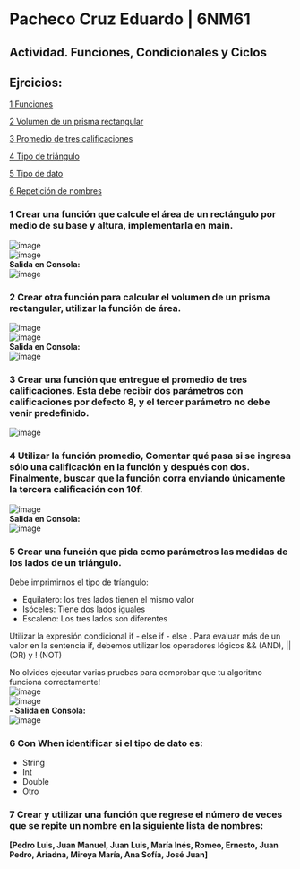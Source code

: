 # Pacheco Cruz Eduardo | 6NM61

## Actividad. Funciones, Condicionales y Ciclos

## Ejrcicios:

[1 Funciones](#1-Crear-una-función-que-calcule-el-área-de-un-rectángulo-por-medio-de-su-base-y-altura-implementarla-en-main)

[2 Volumen de un prisma rectangular](#2-Crear-otra-función-para-calcular-el-volumen-de-un-prisma-rectangular-utilizar-la-función-de-área)

[3 Promedio de tres calificaciones](#3-Crear-una-función-que-entregue-el-promedio-de-tres-calificaciones-Esta-debe-recibir-dos-parámetros-con-calificaciones-por-defecto-8-y-el-tercer-parámetro-no-debe-venir-predefinido)

[4 Tipo de triángulo](#5-Crear-una-función-que-pida-como-parámetros-las-medidas-de-los-lados-de-un-triángulo)

[5 Tipo de dato](#6-Con-When-identificar-si-el-tipo-de-dato-es)

[6 Repetición de nombres](#7-Crear-y-utilizar-una-función-que-regrese-el-número-de-veces-que-se-repite-un-nombre-en-la-siguiente-lista-de-nombres)

### 1 Crear una función que calcule el área de un rectángulo por medio de su base y altura, implementarla en main.
![image](https://github.com/EduardoPacheco2003/Act2-Funciones-Condicionales-y-Ciclos/assets/100945554/8e76bed0-f905-41fb-8919-38c739dea884)  
![image](https://github.com/EduardoPacheco2003/Act2-Funciones-Condicionales-y-Ciclos/assets/100945554/039f6b4e-fc9e-4912-bb18-49ac98e87df0)  
**Salida en Consola:**  
![image](https://github.com/EduardoPacheco2003/Act2-Funciones-Condicionales-y-Ciclos/assets/100945554/6a2630a5-2ab2-42cb-9051-5946639dd318)


### 2 Crear otra función para calcular el volumen de un prisma rectangular, utilizar la función de área.
![image](https://github.com/EduardoPacheco2003/Act2-Funciones-Condicionales-y-Ciclos/assets/100945554/aece7f71-986b-4d75-9258-e216761099f6)  
![image](https://github.com/EduardoPacheco2003/Act2-Funciones-Condicionales-y-Ciclos/assets/100945554/d677c352-7c54-4832-a670-66581c91fcac)  
**Salida en Consola:**  
![image](https://github.com/EduardoPacheco2003/Act2-Funciones-Condicionales-y-Ciclos/assets/100945554/d18e22ed-847d-4eae-97d9-eff5a2a22469)



### 3 Crear una función que entregue el promedio de tres calificaciones. Esta debe recibir dos parámetros con calificaciones por defecto 8, y el tercer parámetro no debe venir predefinido.
![image](https://github.com/EduardoPacheco2003/Act2-Funciones-Condicionales-y-Ciclos/assets/100945554/0d0042d9-2433-426d-8aa7-a3adaafc0cdc)  


### 4 Utilizar la función promedio, Comentar qué pasa si se ingresa sólo una calificación en la función y después con dos. Finalmente, buscar que la función corra enviando únicamente la tercera calificación con 10f.
![image](https://github.com/EduardoPacheco2003/Act2-Funciones-Condicionales-y-Ciclos/assets/100945554/0e530abf-1bbe-40a8-ad67-f9433c94b5db)  
**Salida en Consola:**  
![image](https://github.com/EduardoPacheco2003/Act2-Funciones-Condicionales-y-Ciclos/assets/100945554/b4d0451a-7f3b-4721-afc4-471c7ae83afb)


### 5 Crear una función que pida como parámetros las medidas de los lados de un triángulo.

Debe imprimirnos el tipo de tríangulo:

- Equilatero: los tres lados tienen el mismo valor
- Isóceles: Tiene dos lados iguales
- Escaleno: Los tres lados son diferentes

Utilizar la expresión condicional if - else if - else . Para evaluar más de un valor en la sentencia if, debemos utilizar los operadores lógicos && (AND), || (OR) y ! (NOT)

No olvides ejecutar varias pruebas para comprobar que tu algoritmo funciona correctamente!  
![image](https://github.com/EduardoPacheco2003/Act2-Funciones-Condicionales-y-Ciclos/assets/100945554/2aa6410c-9db7-4a1e-a9ba-7a756a8cfe78)  
![image](https://github.com/EduardoPacheco2003/Act2-Funciones-Condicionales-y-Ciclos/assets/100945554/5a75317c-adc7-4caf-be8d-e8d993232a3b)  
**- Salida en Consola:**  
![image](https://github.com/EduardoPacheco2003/Act2-Funciones-Condicionales-y-Ciclos/assets/100945554/270d79f3-b78e-4d00-bf79-18ccd52e8254)  


### 6 Con When identificar si el tipo de dato es:

- String
- Int
- Double
- Otro

### 7 Crear y utilizar una función que regrese el número de veces que se repite un nombre en la siguiente lista de nombres:

**[Pedro Luis, Juan Manuel, Juan Luis, María Inés, Romeo, Ernesto, Juan Pedro, Ariadna, Mireya María, Ana Sofía, José Juan]**
